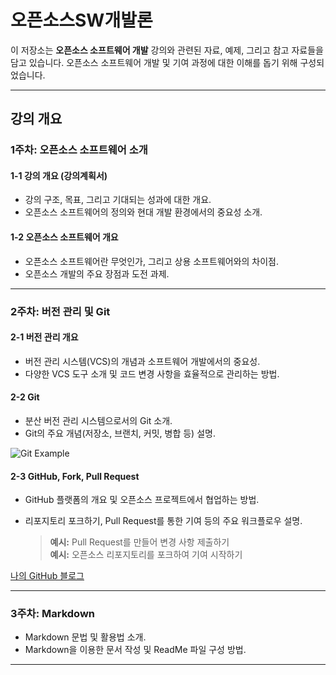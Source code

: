 # **오픈소스SW개발론**

이 저장소는 **오픈소스 소프트웨어 개발** 강의와 관련된 자료, 예제, 그리고 참고 자료들을 담고 있습니다. 오픈소스 소프트웨어 개발 및 기여 과정에 대한 이해를 돕기 위해 구성되었습니다.

---

## **강의 개요**

### **1주차: 오픈소스 소프트웨어 소개**

#### **1-1 강의 개요 (강의계획서)**
- 강의 구조, 목표, 그리고 기대되는 성과에 대한 개요.
- 오픈소스 소프트웨어의 정의와 현대 개발 환경에서의 중요성 소개.

#### **1-2 오픈소스 소프트웨어 개요**
- 오픈소스 소프트웨어란 무엇인가, 그리고 상용 소프트웨어와의 차이점.
- 오픈소스 개발의 주요 장점과 도전 과제.

---

### **2주차: 버전 관리 및 Git**

#### **2-1 버전 관리 개요**
- 버전 관리 시스템(VCS)의 개념과 소프트웨어 개발에서의 중요성.
- 다양한 VCS 도구 소개 및 코드 변경 사항을 효율적으로 관리하는 방법.

#### **2-2 Git**
- 분산 버전 관리 시스템으로서의 Git 소개.
- Git의 주요 개념(저장소, 브랜치, 커밋, 병합 등) 설명.

![Git Example](그림.png)

#### **2-3 GitHub, Fork, Pull Request**
- GitHub 플랫폼의 개요 및 오픈소스 프로젝트에서 협업하는 방법.
- 리포지토리 포크하기, Pull Request를 통한 기여 등의 주요 워크플로우 설명.
  
  > **예시:** Pull Request를 만들어 변경 사항 제출하기  
  > **예시:** 오픈소스 리포지토리를 포크하여 기여 시작하기

[나의 GitHub 블로그](https://github.com/kkanuseobin)

---

### **3주차: Markdown**

- Markdown 문법 및 활용법 소개.
- Markdown을 이용한 문서 작성 및 ReadMe 파일 구성 방법.

---

